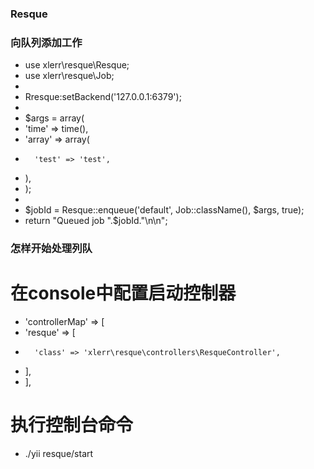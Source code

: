 ### Resque ###


### 向队列添加工作 ###
* use xlerr\resque\Resque;
* use xlerr\resque\Job;
* 
* Rresque:setBackend('127.0.0.1:6379');
* 
* $args = array(
* 	'time' => time(),
* 	'array' => array(
* 		'test' => 'test',
* 	),
* );
* 
* $jobId = Resque::enqueue('default', Job::className(), $args, true);
* return "Queued job ".$jobId."\n\n";


### 怎样开始处理列队 ###

# 在console中配置启动控制器
* 'controllerMap' => [
* 	'resque' => [
* 		'class' => 'xlerr\resque\controllers\ResqueController',
* 	],
* ],

# 执行控制台命令
* ./yii resque/start
